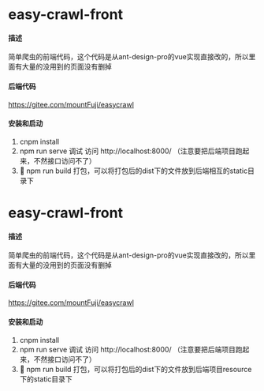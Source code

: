 # easy-crawl-front

#### 描述
简单爬虫的前端代码，这个代码是从ant-design-pro的vue实现直接改的，所以里面有大量的没用到的页面没有删掉

#### 后端代码
https://gitee.com/mountFuji/easycrawl

#### 安装和启动
1.  cnpm install
2.  npm run serve 调试  访问 http://localhost:8000/ （注意要把后端项目跑起来，不然接口访问不了）
3.  npm run build 打包，可以将打包后的dist下的文件放到后端相互的static目录下

# easy-crawl-front

#### 描述
简单爬虫的前端代码，这个代码是从ant-design-pro的vue实现直接改的，所以里面有大量的没用到的页面没有删掉

#### 后端代码
https://gitee.com/mountFuji/easycrawl

#### 安装和启动
1.  cnpm install
2.  npm run serve 调试  访问 http://localhost:8000/ （注意要把后端项目跑起来，不然接口访问不了）
3.  npm run build 打包，可以将打包后的dist下的文件放到后端项目resource下的static目录下

